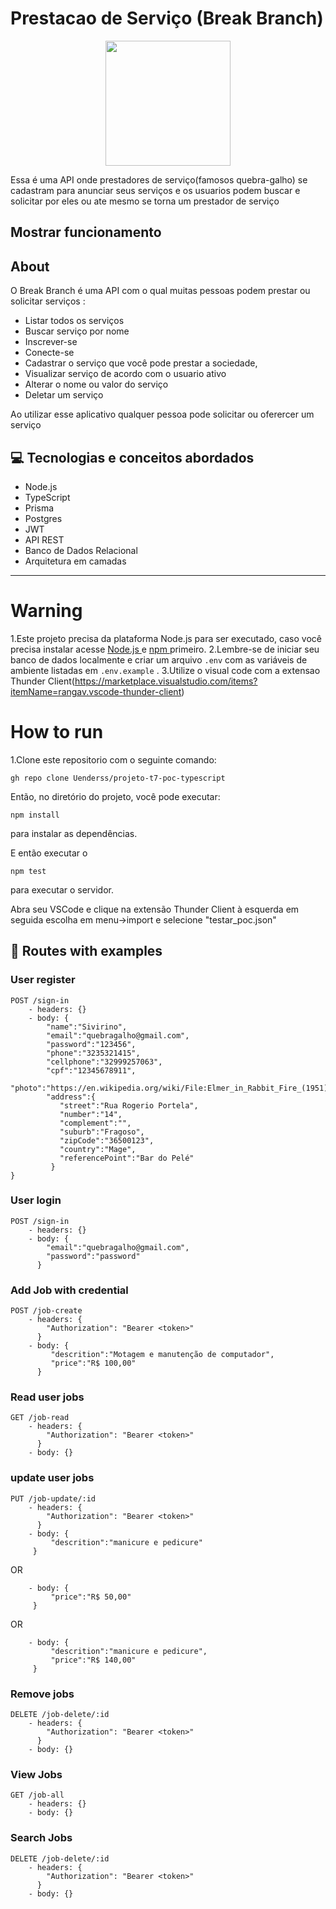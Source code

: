 # Prestacao de Serviço (Break Branch)
<p align = "center">
   <img src="https://i.ibb.co/kyvJJJM/jellyfish.png" alt="" width="200" />
</p>


Essa é uma API onde prestadores de serviço(famosos quebra-galho) se cadastram para anunciar seus serviços e os usuarios podem buscar e solicitar por eles ou ate mesmo se torna um prestador de serviço

## Mostrar funcionamento


## About
O Break Branch é uma API com o qual muitas pessoas podem prestar ou solicitar serviços :

- Listar todos os serviços
- Buscar serviço por nome
- Inscrever-se
- Conecte-se
- Cadastrar o serviço que você pode prestar a sociedade,
- Visualizar serviço de acordo com o usuario ativo
- Alterar o nome ou valor do serviço
- Deletar um serviço

Ao utilizar esse aplicativo qualquer pessoa pode solicitar ou oferercer um serviço

##  💻 Tecnologias e conceitos abordados

- Node.js
- TypeScript
- Prisma
- Postgres
- JWT
- API REST
- Banco de Dados Relacional
- Arquitetura em camadas

---
#  Warning
1.Este projeto precisa da plataforma Node.js para ser executado, caso você precisa instalar acesse [ Node.js ](https://nodejs.org/en/download/) 
e [ npm ](https://www.npmjs.com/ ) primeiro.
2.Lembre-se de iniciar seu banco de dados localmente e criar um arquivo `.env` com as variáveis ​​de ambiente listadas em `.env.example` .
3.Utilize o visual code com a extensao Thunder Client(https://marketplace.visualstudio.com/items?itemName=rangav.vscode-thunder-client)

#  How to run

1.Clone este repositorio com o seguinte comando:

```
gh repo clone Uenderss/projeto-t7-poc-typescript
```

Então, no diretório do projeto, você pode executar:

```
npm install
```

para instalar as dependências.

E então executar o

```
npm test
```
para executar o servidor.

Abra seu VSCode e clique na extensão Thunder Client à esquerda em seguida escolha em menu->import e selecione "testar_poc.json"

## 🚀 Routes with examples

### User register 

```
POST /sign-in
    - headers: {}
    - body: {
        "name":"Sivirino",
        "email":"quebragalho@gmail.com",
        "password":"123456",
        "phone":"3235321415",
        "cellphone":"32999257063",
        "cpf":"12345678911",
        "photo":"https://en.wikipedia.org/wiki/File:Elmer_in_Rabbit_Fire_(1951).png",
        "address":{
           "street":"Rua Rogerio Portela",
           "number":"14",
           "complement":"",
           "suburb":"Fragoso",
           "zipCode":"36500123",
           "country":"Mage",
           "referencePoint":"Bar do Pelé"
         }
}

```

### User login 

```
POST /sign-in
    - headers: {}
    - body: {
        "email":"quebragalho@gmail.com",
        "password":"password"
      }
```

### Add Job with credential

```
POST /job-create
    - headers: {
        "Authorization": "Bearer <token>"
      }
    - body: {
         "descrition":"Motagem e manutenção de computador",
         "price":"R$ 100,00"
      }
```

### Read user jobs 

```
GET /job-read
    - headers: {
        "Authorization": "Bearer <token>"
      }
    - body: {}
```

### update user jobs

```
PUT /job-update/:id
    - headers: {
        "Authorization": "Bearer <token>"
      }
    - body: {
         "descrition":"manicure e pedicure"
     }
```
OR
```
    - body: {
         "price":"R$ 50,00"
     }
```
OR
```
    - body: {
         "descrition":"manicure e pedicure",
         "price":"R$ 140,00"
     }
```

### Remove jobs

```
DELETE /job-delete/:id
    - headers: {
        "Authorization": "Bearer <token>"
      }
    - body: {}
```
### View Jobs
```
GET /job-all
    - headers: {}
    - body: {}
```
### Search Jobs
```
DELETE /job-delete/:id
    - headers: {
        "Authorization": "Bearer <token>"
      }
    - body: {}
```
